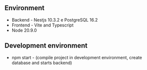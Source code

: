 ## Environment
 - Backend - Nestjs 10.3.2 e PostgreSQL 16.2
 - Frontend - Vite and Typescript
 - Node 20.9.0


## Development environment
 - npm start - (compile project in development environment, create database and starts backend)